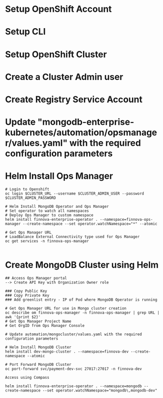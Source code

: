 # Setup OpenShift Account

# Setup CLI

# Setup OpenShift Cluster

# Create a Cluster Admin user

# Create Registry Service Account

# Update "mongodb-enterprise-kubernetes/automation/opsmanager/values.yaml" with the required configuration parameters

# Helm Install Ops Manager

```
# Login to Openshift
oc login $CLUSTER_URL --username $CLUSTER_ADMIN_USER --password $CLUSTER_ADMIN_PASSWORD

# Helm Install MongoDB Operator and Ops Manager
# Set operator to watch all namespaces
# Deploy Ops Manager to custom namespace
helm install finnova-enterprise-operator . --namespace=finnova-ops-manager --create-namespace --set operator.watchNamespace="*" --atomic

# Get Ops Manager URL
# LoadBalance External Connectivity type used for Ops Manager
oc get services -n finnova-ops-manager


```

# Create MongoDB Cluster using Helm

```
## Access Ops Manager portal
--> Create API Key with Organization Owner role

### Copy Public Key
### Copy Private Key
### Add greenlist entry - IP of Pod where MongoDB Operator is running

# Get Ops Manager URL for use in Mongo cluster creation
oc describe om finnova-ops-manager -n finnova-ops-manager | grep URL | awk '{print $2}'
# Get Ops Manager Project Name
# Get OrgID from Ops Manager Console

# Update automation/mongocluster/values.yaml with the required configuration parameters

# Helm Install MongoDB Cluster
helm install dev-mongo-cluster . --namespace=finnova-dev --create-namespace --atomic

# Port Forward MongoDB Cluster
oc port-forward svc/payment-dev-svc 27017:27017 -n finnova-dev

Access using Compass

```

```
helm install finnova-enterprise-operator . --namespace=mongodb --create-namespace --set operator.watchNamespace="mongodb\,mongodb-dev"

```

